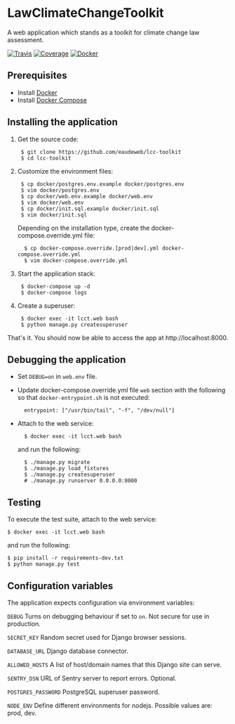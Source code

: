 # LawClimateChangeToolkit

A web application which stands as a toolkit for climate change law assessment.

[![Travis](https://travis-ci.org/eaudeweb/lcc-toolkit.svg?branch=develop)](https://travis-ci.org/eaudeweb/lcc-toolkit)
[![Coverage](https://coveralls.io/repos/github/eaudeweb/lcc-toolkit/badge.svg?branch=develop)](https://coveralls.io/github/eaudeweb/lcc-toolkit?branch=develop)
[![Docker]( https://dockerbuildbadges.quelltext.eu/status.svg?organization=eaudeweb&repository=lcc-toolkit)](https://hub.docker.com/r/eaudeweb/lcc-toolkit/builds)

## Prerequisites

* Install [Docker](https://www.docker.com/community-edition#/download)
* Install [Docker Compose](https://docs.docker.com/compose/install/)

## Installing the application

1. Get the source code:

        $ git clone https://github.com/eaudeweb/lcc-toolkit
        $ cd lcc-toolkit

2. Customize the environment files:

        $ cp docker/postgres.env.example docker/postgres.env
        $ vim docker/postgres.env
        $ cp docker/web.env.example docker/web.env
        $ vim docker/web.env
        $ cp docker/init.sql.example docker/init.sql
        $ vim docker/init.sql
    
    Depending on the installation type, create the docker-compose.override.yml file:

         $ cp docker-compose.override.[prod|dev].yml docker-compose.override.yml
         $ vim docker-compose.override.yml

3. Start the application stack:

        $ docker-compose up -d
        $ docker-compose logs

4. Create a superuser:

        $ docker exec -it lcct.web bash
        $ python manage.py createsuperuser

That's it. You should now be able to access the app at http://localhost:8000.

## Debugging the application

* Set `DEBUG=on` in `web.env` file.

* Update docker-compose.override.yml file `web` section with the following so that `docker-entrypoint.sh`
is not executed:

        entrypoint: ["/usr/bin/tail", "-f", "/dev/null"]

* Attach to the web service:

        $ docker exec -it lcct.web bash

    and run the following:

        $ ./manage.py migrate
        $ ./manage.py load_fixtures
        $ ./manage.py createsuperuser
        # ./manage.py runserver 0.0.0.0:8000

## Testing

To execute the test suite, attach to the web service:

    $ docker exec -it lcct.web bash

and run the following:

    $ pip install -r requirements-dev.txt
    $ python manage.py test

## Configuration variables

The application expects configuration via environment variables:

``DEBUG``
    Turns on debugging behaviour if set to ``on``. Not secure for use in
    production.

``SECRET_KEY``
    Random secret used for Django browser sessions.

``DATABASE_URL``
    Django database connector.

``ALLOWED_HOSTS``
    A list of host/domain names that this Django site can serve.

``SENTRY_DSN``
    URL of Sentry server to report errors. Optional.

``POSTGRES_PASSWORD``
    PostgreSQL superuser password.

``NODE_ENV``
    Define different environments for nodejs. Possible values are: prod, dev.

